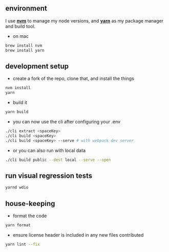 ## environment

I use **[nvm](https://github.com/nvm-sh/nvm)** to manage my node versions, and **[yarn](https://yarnpkg.com/)** as my
package manager and build tool.

- on mac

```bash
brew install nvm
brew install yarn
```

## development setup

- create a fork of the repo, clone that, and install the things

```bash
nvm install
yarn
```

- build it

```bash
yarn build
```

- you can now use the cli after configuring your .env

```bash
./cli extract <spaceKey>
./cli build <spaceKey>
./cli build <spaceKey> --serve # with webpack dev server
```

- or you can also run with local data

```bash
./cli build public --dest local --serve --open
```

## run visual regression tests

```bash
yarnd wdio
```

## house-keeping

- format the code

```bash
yarn format
```

- ensure license header is included in any new files contributed

```bash
yarn lint --fix
```
